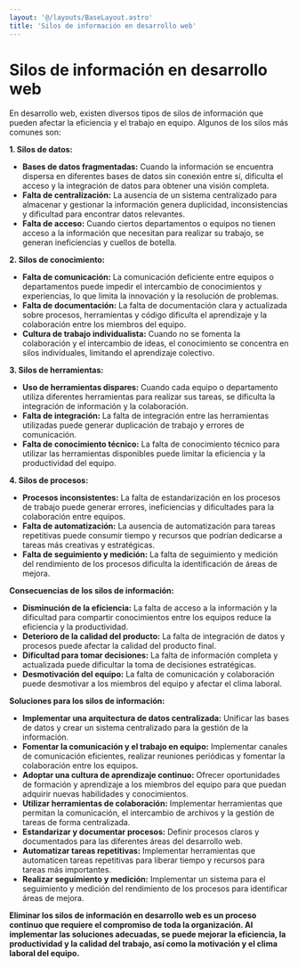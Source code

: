 ```yaml
---
layout: '@/layouts/BaseLayout.astro'
title: 'Silos de información en desarrollo web'
---
```


# Silos de información en desarrollo web

En desarrollo web, existen diversos tipos de silos de información que pueden afectar la eficiencia y el trabajo en equipo. Algunos de los silos más comunes son:

**1. Silos de datos:**

- **Bases de datos fragmentadas:** Cuando la información se encuentra dispersa en diferentes bases de datos sin conexión entre sí, dificulta el acceso y la integración de datos para obtener una visión completa.
- **Falta de centralización:** La ausencia de un sistema centralizado para almacenar y gestionar la información genera duplicidad, inconsistencias y dificultad para encontrar datos relevantes.
- **Falta de acceso:** Cuando ciertos departamentos o equipos no tienen acceso a la información que necesitan para realizar su trabajo, se generan ineficiencias y cuellos de botella.

**2. Silos de conocimiento:**

- **Falta de comunicación:** La comunicación deficiente entre equipos o departamentos puede impedir el intercambio de conocimientos y experiencias, lo que limita la innovación y la resolución de problemas.
- **Falta de documentación:** La falta de documentación clara y actualizada sobre procesos, herramientas y código dificulta el aprendizaje y la colaboración entre los miembros del equipo.
- **Cultura de trabajo individualista:** Cuando no se fomenta la colaboración y el intercambio de ideas, el conocimiento se concentra en silos individuales, limitando el aprendizaje colectivo.

**3. Silos de herramientas:**

- **Uso de herramientas dispares:** Cuando cada equipo o departamento utiliza diferentes herramientas para realizar sus tareas, se dificulta la integración de información y la colaboración.
- **Falta de integración:** La falta de integración entre las herramientas utilizadas puede generar duplicación de trabajo y errores de comunicación.
- **Falta de conocimiento técnico:** La falta de conocimiento técnico para utilizar las herramientas disponibles puede limitar la eficiencia y la productividad del equipo.

**4. Silos de procesos:**

- **Procesos inconsistentes:** La falta de estandarización en los procesos de trabajo puede generar errores, ineficiencias y dificultades para la colaboración entre equipos.
- **Falta de automatización:** La ausencia de automatización para tareas repetitivas puede consumir tiempo y recursos que podrían dedicarse a tareas más creativas y estratégicas.
- **Falta de seguimiento y medición:** La falta de seguimiento y medición del rendimiento de los procesos dificulta la identificación de áreas de mejora.

**Consecuencias de los silos de información:**

- **Disminución de la eficiencia:** La falta de acceso a la información y la dificultad para compartir conocimientos entre los equipos reduce la eficiencia y la productividad.
- **Deterioro de la calidad del producto:** La falta de integración de datos y procesos puede afectar la calidad del producto final.
- **Dificultad para tomar decisiones:** La falta de información completa y actualizada puede dificultar la toma de decisiones estratégicas.
- **Desmotivación del equipo:** La falta de comunicación y colaboración puede desmotivar a los miembros del equipo y afectar el clima laboral.

**Soluciones para los silos de información:**

- **Implementar una arquitectura de datos centralizada:** Unificar las bases de datos y crear un sistema centralizado para la gestión de la información.
- **Fomentar la comunicación y el trabajo en equipo:** Implementar canales de comunicación eficientes, realizar reuniones periódicas y fomentar la colaboración entre los equipos.
- **Adoptar una cultura de aprendizaje continuo:** Ofrecer oportunidades de formación y aprendizaje a los miembros del equipo para que puedan adquirir nuevas habilidades y conocimientos.
- **Utilizar herramientas de colaboración:** Implementar herramientas que permitan la comunicación, el intercambio de archivos y la gestión de tareas de forma centralizada.
- **Estandarizar y documentar procesos:** Definir procesos claros y documentados para las diferentes áreas del desarrollo web.
- **Automatizar tareas repetitivas:** Implementar herramientas que automaticen tareas repetitivas para liberar tiempo y recursos para tareas más importantes.
- **Realizar seguimiento y medición:** Implementar un sistema para el seguimiento y medición del rendimiento de los procesos para identificar áreas de mejora.

**Eliminar los silos de información en desarrollo web es un proceso continuo que requiere el compromiso de toda la organización. Al implementar las soluciones adecuadas, se puede mejorar la eficiencia, la productividad y la calidad del trabajo, así como la motivación y el clima laboral del equipo.**
